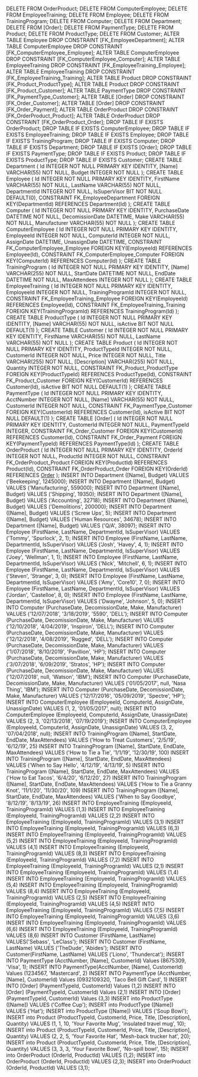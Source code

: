 DELETE FROM OrderProduct;
DELETE FROM ComputerEmployee;
DELETE FROM EmployeeTraining;
DELETE FROM Employee;
DELETE FROM TrainingProgram;
DELETE FROM Computer;
DELETE FROM Department;
DELETE FROM [Order];
DELETE FROM PaymentType;
DELETE FROM Product;
DELETE FROM ProductType;
DELETE FROM Customer;
ALTER TABLE Employee DROP CONSTRAINT [FK_EmployeeDepartment];
ALTER TABLE ComputerEmployee DROP CONSTRAINT [FK_ComputerEmployee_Employee];
ALTER TABLE ComputerEmployee DROP CONSTRAINT [FK_ComputerEmployee_Computer];
ALTER TABLE EmployeeTraining DROP CONSTRAINT [FK_EmployeeTraining_Employee];
ALTER TABLE EmployeeTraining DROP CONSTRAINT [FK_EmployeeTraining_Training];
ALTER TABLE Product DROP CONSTRAINT [FK_Product_ProductType];
ALTER TABLE Product DROP CONSTRAINT [FK_Product_Customer];
ALTER TABLE PaymentType DROP CONSTRAINT [FK_PaymentType_Customer];
ALTER TABLE [Order] DROP CONSTRAINT [FK_Order_Customer];
ALTER TABLE [Order] DROP CONSTRAINT [FK_Order_Payment];
ALTER TABLE OrderProduct DROP CONSTRAINT [FK_OrderProduct_Product];
ALTER TABLE OrderProduct DROP CONSTRAINT [FK_OrderProduct_Order];
DROP TABLE IF EXISTS OrderProduct;
DROP TABLE IF EXISTS ComputerEmployee;
DROP TABLE IF EXISTS EmployeeTraining;
DROP TABLE IF EXISTS Employee;
DROP TABLE IF EXISTS TrainingProgram;
DROP TABLE IF EXISTS Computer;
DROP TABLE IF EXISTS Department;
DROP TABLE IF EXISTS [Order];
DROP TABLE IF EXISTS PaymentType;
DROP TABLE IF EXISTS Product;
DROP TABLE IF EXISTS ProductType;
DROP TABLE IF EXISTS Customer;
CREATE TABLE Department (
    Id INTEGER NOT NULL PRIMARY KEY IDENTITY,
    [Name] VARCHAR(55) NOT NULL,
    Budget  INTEGER NOT NULL
);
CREATE TABLE Employee (
    Id INTEGER NOT NULL PRIMARY KEY IDENTITY,
    FirstName VARCHAR(55) NOT NULL,
    LastName VARCHAR(55) NOT NULL,
    DepartmentId INTEGER NOT NULL,
    IsSuperVisor BIT NOT NULL DEFAULT(0),
    CONSTRAINT FK_EmployeeDepartment FOREIGN KEY(DepartmentId) REFERENCES Department(Id)
);
CREATE TABLE Computer (
    Id INTEGER NOT NULL PRIMARY KEY IDENTITY,
    PurchaseDate DATETIME NOT NULL,
    DecomissionDate DATETIME,
    Make VARCHAR(55) NOT NULL,
    Manufacturer VARCHAR(55) NOT NULL
);
CREATE TABLE ComputerEmployee (
    Id INTEGER NOT NULL PRIMARY KEY IDENTITY,
    EmployeeId INTEGER NOT NULL,
    ComputerId INTEGER NOT NULL,
    AssignDate DATETIME,
    UnassignDate DATETIME,
    CONSTRAINT FK_ComputerEmployee_Employee FOREIGN KEY(EmployeeId) REFERENCES Employee(Id),
    CONSTRAINT FK_ComputerEmployee_Computer FOREIGN KEY(ComputerId) REFERENCES Computer(Id)
);
CREATE TABLE TrainingProgram (
    Id INTEGER NOT NULL PRIMARY KEY IDENTITY,
    [Name] VARCHAR(255) NOT NULL,
    StartDate DATETIME NOT NULL,
    EndDate DATETIME NOT NULL,
    MaxAttendees INTEGER NOT NULL
);
CREATE TABLE EmployeeTraining (
    Id INTEGER NOT NULL PRIMARY KEY IDENTITY,
    EmployeeId INTEGER NOT NULL,
    TrainingProgramId INTEGER NOT NULL,
    CONSTRAINT FK_EmployeeTraining_Employee FOREIGN KEY(EmployeeId) REFERENCES Employee(Id),
    CONSTRAINT FK_EmployeeTraining_Training FOREIGN KEY(TrainingProgramId) REFERENCES TrainingProgram(Id)
);
CREATE TABLE ProductType (
    Id INTEGER NOT NULL PRIMARY KEY IDENTITY,
    [Name] VARCHAR(55) NOT NULL,
    isActive BIT NOT NULL DEFAULT(1)
);
CREATE TABLE Customer (
    Id INTEGER NOT NULL PRIMARY KEY IDENTITY,
    FirstName VARCHAR(55) NOT NULL,
    LastName VARCHAR(55) NOT NULL
);
CREATE TABLE Product (
    Id INTEGER NOT NULL PRIMARY KEY IDENTITY,
    ProductTypeId INTEGER NOT NULL,
    CustomerId INTEGER NOT NULL,
    Price INTEGER NOT NULL,
    Title VARCHAR(255) NOT NULL,
    [Description] VARCHAR(255) NOT NULL,
    Quantity INTEGER NOT NULL,
    CONSTRAINT FK_Product_ProductType FOREIGN KEY(ProductTypeId) REFERENCES ProductType(Id),
    CONSTRAINT FK_Product_Customer FOREIGN KEY(CustomerId) REFERENCES Customer(Id),
    isActive BIT NOT NULL DEFAULT(1)
);
CREATE TABLE PaymentType (
    Id INTEGER NOT NULL PRIMARY KEY IDENTITY,
    AcctNumber INTEGER NOT NULL,
    [Name] VARCHAR(55) NOT NULL,
    CustomerId INTEGER NOT NULL,
    CONSTRAINT FK_PaymentType_Customer FOREIGN KEY(CustomerId) REFERENCES Customer(Id),
    isActive BIT NOT NULL DEFAULT(1)
);
CREATE TABLE [Order] (
    Id INTEGER NOT NULL PRIMARY KEY IDENTITY,
    CustomerId INTEGER NOT NULL,
    PaymentTypeId INTEGER,
    CONSTRAINT FK_Order_Customer FOREIGN KEY(CustomerId) REFERENCES Customer(Id),
    CONSTRAINT FK_Order_Payment FOREIGN KEY(PaymentTypeId) REFERENCES PaymentType(Id)
);
CREATE TABLE OrderProduct (
    Id INTEGER NOT NULL PRIMARY KEY IDENTITY,
    OrderId INTEGER NOT NULL,
    ProductId INTEGER NOT NULL,
    CONSTRAINT FK_OrderProduct_Product FOREIGN KEY(ProductId) REFERENCES Product(Id),
    CONSTRAINT FK_OrderProduct_Order FOREIGN KEY(OrderId) REFERENCES [Order](Id)
);
INSERT INTO Department ([Name], Budget) VALUES ('Beekeeping', 1245000);
INSERT INTO Department ([Name], Budget) VALUES ('Manufacturing', 559000);
INSERT INTO Department ([Name], Budget) VALUES ('Shipping', 19350);
INSERT INTO Department ([Name], Budget) VALUES ('Accounting', 32718);
INSERT INTO Department ([Name], Budget) VALUES ('Demolitions', 200000);
INSERT INTO Department ([Name], Budget) VALUES ('Screw Ups', 5);
INSERT INTO Department ([Name], Budget) VALUES ('Human Resources', 34678);
INSERT INTO Department ([Name], Budget) VALUES ('Q/A', 38097);
INSERT INTO Employee (FirstName, LastName, DepartmentId, IsSuperVisor) VALUES ('Tommy', 'Spurlock', 2, 1);
INSERT INTO Employee (FirstName, LastName, DepartmentId, IsSuperVisor) VALUES ('Josh', 'Havey', 4, 1);
INSERT INTO Employee (FirstName, LastName, DepartmentId, IsSuperVisor) VALUES ('Joey', 'Wellman', 1, 1);
INSERT INTO Employee (FirstName, LastName, DepartmentId, IsSuperVisor) VALUES ('Nick', 'Mitchell', 6, 1);
INSERT INTO Employee (FirstName, LastName, DepartmentId, IsSuperVisor) VALUES ('Steven', 'Strange', 3, 0);
INSERT INTO Employee (FirstName, LastName, DepartmentId, IsSuperVisor) VALUES ('Amy', 'Core10', 7, 0);
INSERT INTO Employee (FirstName, LastName, DepartmentId, IsSuperVisor) VALUES ('Jordan', 'Castelloe', 8, 0);
INSERT INTO Employee (FirstName, LastName, DepartmentId, IsSuperVisor) VALUES ('Dwayne', 'Johnson', 5, 0);
INSERT INTO Computer (PurchaseDate, DecomissionDate, Make, Manufacturer) VALUES ('12/07/2018', '3/18/2019', '5590', 'DELL');
INSERT INTO Computer (PurchaseDate, DecomissionDate, Make, Manufacturer) VALUES ('12/10/2018', '4/04/2019', 'Inspiron', 'DELL');
INSERT INTO Computer (PurchaseDate, DecomissionDate, Make, Manufacturer) VALUES ('12/12/2018', '4/08/2019', 'Rugged', 'DELL');
INSERT INTO Computer (PurchaseDate, DecomissionDate, Make, Manufacturer) VALUES ('1/07/2018', '8/10/2019', 'Pavillion', 'HP');
INSERT INTO Computer (PurchaseDate, DecomissionDate, Make, Manufacturer) VALUES ('3/07/2018', '6/09/2019', 'Stratos', 'HP');
INSERT INTO Computer (PurchaseDate, DecomissionDate, Make, Manufacturer) VALUES ('12/07/2018', null, 'Watson', 'IBM');
INSERT INTO Computer (PurchaseDate, DecomissionDate, Make, Manufacturer) VALUES ('01/05/2017', null, 'Nasa Thing', 'IBM');
INSERT INTO Computer (PurchaseDate, DecomissionDate, Make, Manufacturer) VALUES ('12/17/2016', '05/09/2019', 'Spectre', 'HP');
INSERT INTO ComputerEmployee (EmployeeId, ComputerId, AssignDate, UnassignDate) VALUES (1, 2, '01/05/2017', null);
INSERT INTO ComputerEmployee (EmployeeId, ComputerId, AssignDate, UnassignDate) VALUES (2, 3, '02/13/2018', '07/19/2019');
INSERT INTO ComputerEmployee (EmployeeId, ComputerId, AssignDate, UnassignDate) VALUES (3, 2, '07/04/2018', null);
INSERT INTO TrainingProgram ([Name], StartDate, EndDate, MaxAttendees) VALUES ('How to Treat Customers', '2/5/19', '6/12/19', 25)
INSERT INTO TrainingProgram ([Name], StartDate, EndDate, MaxAttendees) VALUES ('How to Tie a Tie', '1/1/19', '12/30/19', 100)
INSERT INTO TrainingProgram ([Name], StartDate, EndDate, MaxAttendees) VALUES ('When to Say Hello', '4/12/19', '4/13/19', 5)
INSERT INTO TrainingProgram ([Name], StartDate, EndDate, MaxAttendees) VALUES ('How to Eat Tacos', '6/4/20', '6/12/20', 27)
INSERT INTO TrainingProgram ([Name], StartDate, EndDate, MaxAttendees) VALUES ('How to Tie a Granny Knot', '11/1/20', '11/30/20', 109)
INSERT INTO TrainingProgram ([Name], StartDate, EndDate, MaxAttendees) VALUES ('When to Say Goodbye', '8/12/19', '8/13/19', 26)
INSERT INTO EmployeeTraining (EmployeeId, TrainingProgramId) VALUES (1,3)
INSERT INTO EmployeeTraining (EmployeeId, TrainingProgramId) VALUES (2,2)
INSERT INTO EmployeeTraining (EmployeeId, TrainingProgramId) VALUES (3,1)
INSERT INTO EmployeeTraining (EmployeeId, TrainingProgramId) VALUES (6,3)
INSERT INTO EmployeeTraining (EmployeeId, TrainingProgramId) VALUES (5,2)
INSERT INTO EmployeeTraining (EmployeeId, TrainingProgramId) VALUES (4,1)
INSERT INTO EmployeeTraining (EmployeeId, TrainingProgramId) VALUES (8,3)
INSERT INTO EmployeeTraining (EmployeeId, TrainingProgramId) VALUES (7,2)
INSERT INTO EmployeeTraining (EmployeeId, TrainingProgramId) VALUES (2,1)
INSERT INTO EmployeeTraining (EmployeeId, TrainingProgramId) VALUES (1,4)
INSERT INTO EmployeeTraining (EmployeeId, TrainingProgramId) VALUES (5,4)
INSERT INTO EmployeeTraining (EmployeeId, TrainingProgramId) VALUES (8,4)
INSERT INTO EmployeeTraining (EmployeeId, TrainingProgramId) VALUES (2,5)
INSERT INTO EmployeeTraining (EmployeeId, TrainingProgramId) VALUES (4,5)
INSERT INTO EmployeeTraining (EmployeeId, TrainingProgramId) VALUES (7,5)
INSERT INTO EmployeeTraining (EmployeeId, TrainingProgramId) VALUES (3,6)
INSERT INTO EmployeeTraining (EmployeeId, TrainingProgramId) VALUES (6,6)
INSERT INTO EmployeeTraining (EmployeeId, TrainingProgramId) VALUES (8,6)
INSERT INTO Customer (FirstName, LastName) VALUES('Sebass', 'LeClass');
INSERT INTO Customer (FirstName, LastName) VALUES ('TheDude', 'Abides');
INSERT INTO Customer(FirstName, LastName) VALUES ('Liono', 'Thundercat');
INSERT INTO PaymentType (AcctNumber, [Name], CustomerId) Values (8675309, 'Visa', 1);
INSERT INTO PaymentType(AcctNumber, [Name], CustomerId) Values (1234567, 'Mastercard', 2)
INSERT INTO PaymentType (AcctNumber, [Name], CustomerId) Values (0932109320, 'Taco Bell Gift Card', 1)
INSERT INTO [Order] (PaymentTypeId, CustomerId) Values (1,2)
INSERT INTO [Order] (PaymentTypeId, CustomerId) Values (2,1)
INSERT INTO [Order] (PaymentTypeId, CustomerId) Values (3,3)
INSERT into ProductType ([Name]) VALUES ('Coffee Cup');
INSERT into ProductType ([Name]) VALUES ('Hat');
INSERT into ProductType ([Name]) VALUES ('Soup Bowl');
INSERT into Product (ProductTypeId, CustomerId, Price, Title, [Description], Quantity) VALUES (1, 1, 10, 'Your Favorite Mug', 'insulated travel mug', 10);
INSERT into Product (ProductTypeId, CustomerId, Price, Title, [Description], Quantity) VALUES (2, 2, 5, 'Your Favorite Hat', 'Mesh-back trucker hat', 20);
INSERT into Product (ProductTypeId, CustomerId, Price, Title, [Description], Quantity) VALUES (3, 3, 3, 'Your Favorite Bowl', 'No-spill bowl', 15);
INSERT into OrderProduct (OrderId, ProductId) VALUES (1,2);
INSERT into OrderProduct (OrderId, ProductId) VALUES (2,3);
INSERT into OrderProduct (OrderId, ProductId) VALUES (3,1);
